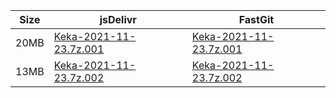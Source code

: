 |    Size   |     jsDelivr  | FastGit |
|  ---  |  ---  |  ---  |
| 20MB | [Keka-2021-11-23.7z.001](https://cdn.jsdelivr.net/gh/appleians/Keka@main/Keka-2021-11-23.7z.001) | [Keka-2021-11-23.7z.001](https://raw.fastgit.org/appleians/Keka/main/Keka-2021-11-23.7z.001) |
| 13MB | [Keka-2021-11-23.7z.002](https://cdn.jsdelivr.net/gh/appleians/Keka@main/Keka-2021-11-23.7z.002) | [Keka-2021-11-23.7z.002](https://raw.fastgit.org/appleians/Keka/main/Keka-2021-11-23.7z.002) |
